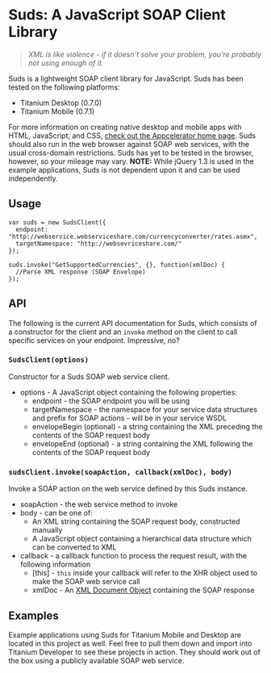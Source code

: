 # Suds: A JavaScript SOAP Client Library

> _XML is like violence - if it doesn't solve your problem, you're probably not using enough of it._

Suds is a lightweight SOAP client library for JavaScript.  Suds has been tested on the following platforms:

* Titanium Desktop (0.7.0)
* Titanium Mobile (0.7.1)

For more information on creating native desktop and mobile apps with HTML, JavaScript, and CSS, 
[check out the Appcelerator home page](http://www.appcelerator.com).  Suds should also run in the web browser
against SOAP web services, with the usual cross-domain restrictions.  Suds has yet to be tested in the browser,
however, so your mileage may vary.  __NOTE:__ While jQuery 1.3 is used in the example applications, Suds is not
dependent upon it and can be used independently.

## Usage

	var suds = new SudsClient({ 
	  endpoint: "http://webservice.webserviceshare.com/currencyconverter/rates.asmx",
	  targetNamespace: "http://websevriceshare.com/" 
	});
	
	suds.invoke("GetSupportedCurrencies", {}, function(xmlDoc) {
	  //Parse XML response (SOAP Envelope)
	});
		
## API

The following is the current API documentation for Suds, which consists of a constructor for the client and an `invoke`
method on the client to call specific services on your endpoint.  Impressive, no?

### `SudsClient(options)`

Constructor for a Suds SOAP web service client.

* options - A JavaScript object containing the following properties:
	* endpoint - the SOAP endpoint you will be using
	* targetNamespace - the namespace for your service data structures and prefix for SOAP actions - will be in your service WSDL
	* envelopeBegin (optional) - a string containing the XML preceding the contents of the SOAP request body
	* envelopeEnd (optional) - a string containing the XML following the contents of the SOAP request body
	
### `sudsClient.invoke(soapAction, callback(xmlDoc), body)`

Invoke a SOAP action on the web service defined by this Suds instance.

* soapAction - the web service method to invoke
* body - can be one of:
	* An XML string containing the SOAP request body, constructed manually
	* A JavaScript object containing a hierarchical data structure which can be converted to XML
* callback - a callback function to process the request result, with the following information
	* [this] - `this` inside your callback will refer to the XHR object used to make the SOAP web service call
	* xmlDoc - An [XML Document Object](http://www.w3schools.com/Dom/default.asp) containing the SOAP response
	
## Examples

Example applications using Suds for Titanium Mobile and Desktop are located in this project as well.
Feel free to pull them down and import into Titanium Developer to see these projects in action.  They
should work out of the box using a publicly available SOAP web service.